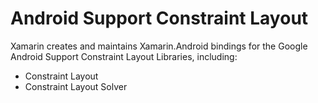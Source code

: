 Android Support Constraint Layout
=================================

Xamarin creates and maintains Xamarin.Android bindings for the Google Android Support Constraint Layout Libraries, including:

 - Constraint Layout
 - Constraint Layout Solver

